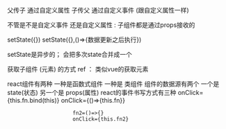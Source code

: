 父传子  通过自定义属性
子传父  通过自定义事件 (跟自定义属性一样)

不管是不是自定义事件 还是自定义属性 : 子组件都是通过props接收的


setState({})
setState({},()=>{数据更新之后执行})

setState是异步的； 会把多次state合并成一个

获取子组件 (元素) 的方式 ref ： 类似vue的获取元素


react组件有两种  一种是函数式组件    一种是 类组件
组件的数据源有两个  一个是 state(状态)  另一个是 props(属性)
react的事件书写方式有三种  onClick={this.fn.bind(this)}
                         onClick={()=>{this.fn}}

                         fn2=()=>{}
                         onClick={this.fn2}
